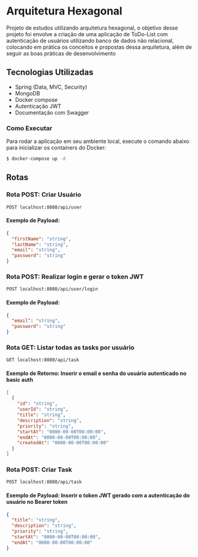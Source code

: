 
# Arquitetura Hexagonal

Projeto de estudos utilizando arquitetura hexagonal, o objetivo desse projeto foi envolve a criação de uma aplicação de ToDo-List com autenticação de usuários utilizando banco de dados não relacional, colocando em prática os conceitos e propostas dessa arquitetura, além de seguir as boas práticas de desenvolvimento

## Tecnologias Utilizadas

<!-- [![My Skills](https://skillicons.dev/icons?i=java,spring,mongo,docker)](https://skillicons.dev) -->

- Spring (Data, MVC, Security)
- MongoDB
- Docker compose
- Autenticação JWT
- Documentação com Swagger

### Como Executar

Para rodar a aplicação em seu ambiente local, execute o comando abaixo para inicializar os containers do Docker:

```bash
$ docker-compose up -d
```

## Rotas

### Rota POST: Criar Usuário
`POST localhost:8080/api/user`

#### Exemplo de Payload:
```json
{
  "firstName": "string",
  "lastName": "string",
  "email": "string",
  "password": "string"
}
```
### Rota POST: Realizar login e gerar o token JWT
 `POST localhost:8080/api/user/login`

 #### Exemplo de Payload:
```json
{
  "email": "string",
  "password": "string"
}
```

### Rota GET: Listar todas as tasks por usuário

`GET localhost:8080/api/task`

#### Exemplo de Retorno: Inserir o email e senha do usuário autenticado no basic auth

```json
[
  {
    "id": "string",
    "userId": "string",
    "title": "string",
    "description": "string",
    "priority": "string",
    "startAt": "0000-00-00T00:00:00",
    "endAt": "0000-00-00T00:00:00",
    "createdAt": "0000-00-00T00:00:00"
  }
]
```

### Rota POST: Criar Task

`POST localhost:8080/api/task`

#### Exemplo de Payload: Inserir o token JWT gerado com a autenticação do usuário no Bearer token

```json
{
  "title": "string",
  "description": "string",
  "priority": "string",
  "startAt": "0000-00-00T00:00:00",
  "endAt": "0000-00-00T00:00:00"
}
```